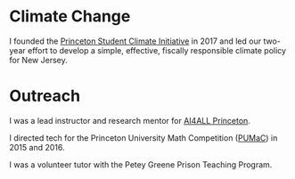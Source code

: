 # Climate Change

I founded the [Princeton Student Climate Initiative](psci.princeton.edu) in 2017 and led our two-year effort to develop a simple, effective, fiscally responsible climate policy for New Jersey.

# Outreach

I was a lead instructor and research mentor for [AI4ALL Princeton](ai4all.princeton.edu).

I directed tech for the Princeton University Math Competition  ([PUMaC](pumac.princeton.edu)) in 2015 and 2016.

I was a volunteer tutor with the Petey Greene Prison Teaching Program. 
